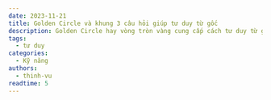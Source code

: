 ```yaml
---
date: 2023-11-21
title: Golden Circle và khung 3 câu hỏi giúp tư duy từ gốc
description: Golden Circle hay vòng tròn vàng cung cấp cách tư duy từ gốc bắt đầu với câu hỏi tại sao.
tags:
  - tư duy
categories:
  - Kỹ năng
authors:
  - thinh-vu
readtime: 5
---
```


